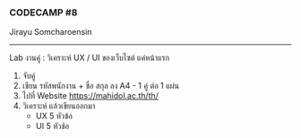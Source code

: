 ### CODECAMP #8
Jirayu Somcharoensin    
___
Lab งานคู่ : วิเคราะห์ UX / UI ของเว็บไซต์ แค่หน้าแรก
1. จับคู่
2. เขียน รหัสพนักงาน + ชื่อ สกุล ลง A4 - 
    1 คู่ ต่อ 1 แผ่น 
3. ไปที่ Website https://mahidol.ac.th/th/
4. วิเคราะห์ แล้วเขียนออกมา 
    + UX 5 หัวข้อ
    + UI 5 หัวช้อ 

